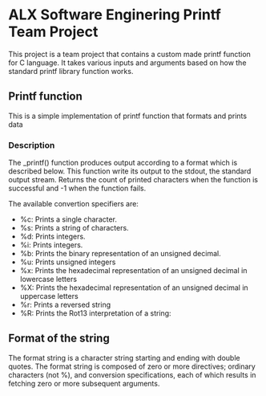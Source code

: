 # ALX Software Enginering Printf Team Project

This project is a team project that contains a custom made printf function for C language.
It takes various inputs and arguments based on how the standard printf library function works.


## Printf function

This is a simple implementation of printf function that formats and prints data

### Description
The _printf() function produces output according to a format which is described below. This function write its output to the stdout, the standard output stream. Returns the count of printed characters when the function is successful and -1 when the function fails.

The available convertion specifiers are:

* %c: Prints a single character.
* %s: Prints a string of characters.
* %d: Prints integers.
* %i: Prints integers.
* %b: Prints the binary representation of an unsigned decimal.
* %u: Prints unsigned integers
* %x: Prints the hexadecimal representation of an unsigned decimal in lowercase letters
* %X: Prints the hexadecimal representation of an unsigned decimal in uppercase letters
* %r: Prints a reversed string
* %R: Prints the Rot13 interpretation of a string:

## Format of the string

The format string is a character string starting and ending with double quotes. The format string is composed of zero or more directives; ordinary characters (not %), and conversion specifications, each of which results in fetching zero or more subsequent arguments.

